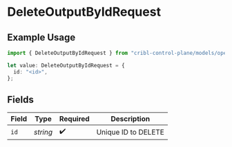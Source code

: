 # DeleteOutputByIdRequest

## Example Usage

```typescript
import { DeleteOutputByIdRequest } from "cribl-control-plane/models/operations";

let value: DeleteOutputByIdRequest = {
  id: "<id>",
};
```

## Fields

| Field               | Type                | Required            | Description         |
| ------------------- | ------------------- | ------------------- | ------------------- |
| `id`                | *string*            | :heavy_check_mark:  | Unique ID to DELETE |